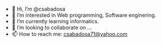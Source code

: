 - 👋 Hi, I’m @csabadosa
- 👀 I’m interested in Web programming, Software enginering.
- 🌱 I’m currently learning informatics.
- 💞️ I’m looking to collaborate on ...
- 📫 How to reach me: csabadosa71@yahoo.com

<!---
csabadosa/csabadosa is a ✨ special ✨ repository because its `README.md` (this file) appears on your GitHub profile.
You can click the Preview link to take a look at your changes.
--->

